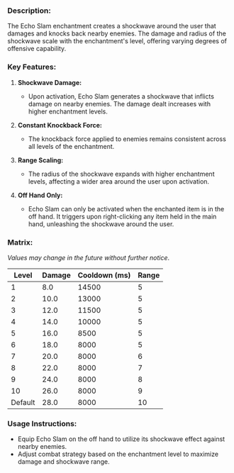 ### **Description:**

The Echo Slam enchantment creates a shockwave around the user that damages and knocks back nearby enemies. The damage and radius of the shockwave scale with the enchantment's level, offering varying degrees of offensive capability.

### **Key Features:**

1. **Shockwave Damage:**
    
    - Upon activation, Echo Slam generates a shockwave that inflicts damage on nearby enemies. The damage dealt increases with higher enchantment levels.
2. **Constant Knockback Force:**
    
    - The knockback force applied to enemies remains consistent across all levels of the enchantment.
3. **Range Scaling:**
    
    - The radius of the shockwave expands with higher enchantment levels, affecting a wider area around the user upon activation.
4. **Off Hand Only:**
    
    - Echo Slam can only be activated when the enchanted item is in the off hand. It triggers upon right-clicking any item held in the main hand, unleashing the shockwave around the user.

### **Matrix:**

_Values may change in the future without further notice_.

|Level|Damage|Cooldown (ms)|Range|
|---|---|---|---|
|1|8.0|14500|5|
|2|10.0|13000|5|
|3|12.0|11500|5|
|4|14.0|10000|5|
|5|16.0|8500|5|
|6|18.0|8000|5|
|7|20.0|8000|6|
|8|22.0|8000|7|
|9|24.0|8000|8|
|10|26.0|8000|9|
|Default|28.0|8000|10|

### **Usage Instructions:**

- Equip Echo Slam on the off hand to utilize its shockwave effect against nearby enemies.
- Adjust combat strategy based on the enchantment level to maximize damage and shockwave range.